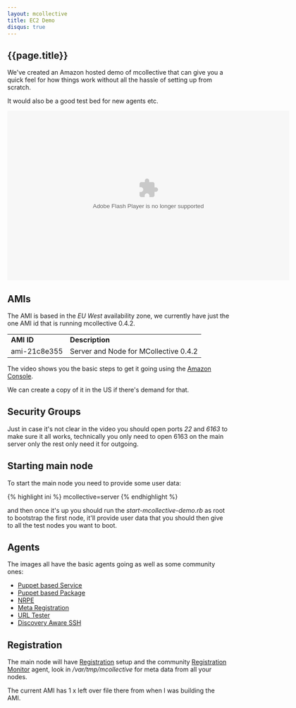 ```yaml
---
layout: mcollective
title: EC2 Demo
disqus: true
---
```

[Amazon Console]: https://console.aws.amazon.com/ec2/
[Puppet based Service]: http://code.google.com/p/mcollective-plugins/wiki/AgentService
[Puppet based Package]: http://code.google.com/p/mcollective-plugins/wiki/AgentPuppetPackage
[NRPE]: http://code.google.com/p/mcollective-plugins/wiki/AgentNRPE
[Meta Registration]: http://code.google.com/p/mcollective-plugins/wiki/RegistrationMetaData
[URL Tester]: http://code.google.com/p/mcollective-plugins/wiki/AgentUrltest
[Discovery Aware SSH]: http://code.google.com/p/mcollective-plugins/wiki/UtilitiesSSH
[Registration]: /reference/plugins/registration.html
[Registration Monitor]: http://code.google.com/p/mcollective-plugins/wiki/AgentRegistrationMonitor

## {{page.title}}
We've created an Amazon hosted demo of mcollective that can give you a quick feel 
for how things work without all the hassle of setting up from scratch.

It would also be a good test bed for new agents etc.

<embed src="http://blip.tv/play/hfMOgfSIRgA" type="application/x-shockwave-flash" width="640" 
height="385" allowscriptaccess="always" allowfullscreen="true"></embed>

AMIs
----
The AMI is based in the *EU West* availability zone, we currently have just the one 
AMI id that is running mcollective 0.4.2.

<table>
	<tr><td><b>AMI ID</b></td><td><b>Description</b></td></tr>
	<tr><td>ami-21c8e355</td><td>Server and Node for MCollective 0.4.2</td></tr>
</table>

The video shows you the basic steps to get it going using the [Amazon Console][].

We can create a copy of it in the US if there's demand for that.

Security Groups 
---------------
Just in case it's not clear in the video you should open ports *22* and *6163* to make 
sure it all works, technically you only need to open 6163 on the main server only the 
rest only need it for outgoing.

Starting main node
------------------
To start the main node you need to provide some user data:

{% highlight ini %}
    mcollective=server
{% endhighlight %}

and then once it's up you should run the *start-mcollective-demo.rb* 
as root to bootstrap the first node, it'll provide user data that you should then give 
to all the test nodes you want to boot.

Agents 
------
The images all have the basic agents going as well as some community ones:

 * [Puppet based Service][]
 * [Puppet based Package][]
 * [NRPE][]
 * [Meta Registration][]
 * [URL Tester][]
 * [Discovery Aware SSH][]

Registration
------------
The main node will have [Registration] setup and the community [Registration Monitor] agent, 
look in */var/tmp/mcollective* for meta data from all your nodes.

The current AMI has 1 x left over file there from when I was building the AMI.

